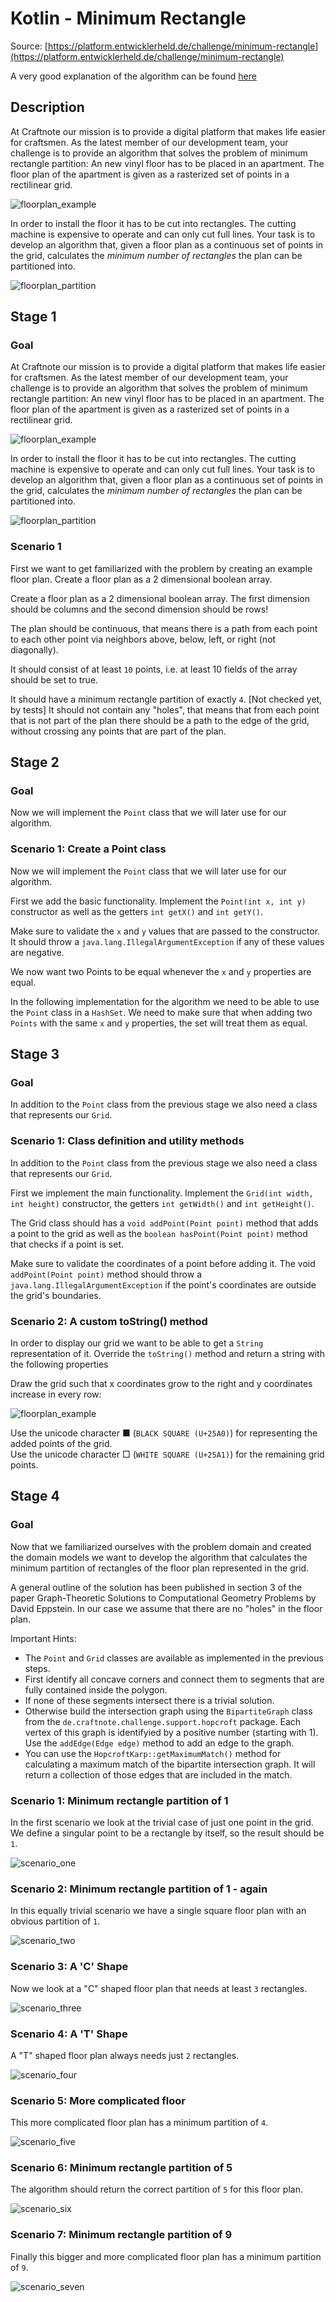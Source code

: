 # Kotlin - Minimum Rectangle

Source: [https://platform.entwicklerheld.de/challenge/minimum-rectangle](https://platform.entwicklerheld.de/challenge/minimum-rectangle)

A very good explanation of the algorithm can be found
[here](https://stackoverflow.com/questions/5919298/algorithm-for-finding-the-fewest-rectangles-to-cover-a-set-of-rectangles-without)

## Description

At Craftnote our mission is to provide a digital platform that makes life easier for craftsmen. As the latest member of our development team, your challenge is to provide an algorithm that solves the problem of minimum rectangle partition:
An new vinyl floor has to be placed in an apartment. The floor plan of the apartment is given as a rasterized set of points in a rectilinear grid.

![floorplan_example](./doc/floorplan_example.png)

In order to install the floor it has to be cut into rectangles. The cutting machine is expensive to operate and can only cut full lines. Your task is to develop an algorithm that, given a floor plan as a continuous set of points in the grid, calculates the *minimum number of rectangles* the plan can be partitioned into.

![floorplan_partition](./doc/floorplan_partition.png)

## Stage 1

### Goal

At Craftnote our mission is to provide a digital platform that makes life easier for craftsmen. As the latest member of our development team, your challenge is to provide an algorithm that solves the problem of minimum rectangle partition:
An new vinyl floor has to be placed in an apartment. The floor plan of the apartment is given as a rasterized set of points in a rectilinear grid.

![floorplan_example](./doc/floorplan_example.png)

In order to install the floor it has to be cut into rectangles. The cutting machine is expensive to operate and can only cut full lines. Your task is to develop an algorithm that, given a floor plan as a continuous set of points in the grid, calculates the *minimum number of rectangles* the plan can be partitioned into.

![floorplan_partition](./doc/floorplan_partition.png)

### Scenario 1

First we want to get familiarized with the problem by creating an example floor plan. Create a floor plan as a 2 dimensional boolean array.

Create a floor plan as a 2 dimensional boolean array. The first dimension should be columns and the second dimension should be rows!

The plan should be continuous, that means there is a path from each point to each other point via neighbors above, below, left, or right (not diagonally).

It should consist of at least `10` points, i.e. at least 10 fields of the array should be set to true.

It should have a minimum rectangle partition of exactly `4`. [Not checked yet, by tests] It should not contain any "holes", that means that from each point that is not part of the plan there should be a path to the edge of the grid, without crossing any points that are part of the plan.


## Stage 2

### Goal

Now we will implement the `Point` class that we will later use for our algorithm.

### Scenario 1: Create a Point class

Now we will implement the `Point` class that we will later use for our algorithm.

First we add the basic functionality. Implement the `Point(int x, int y)` constructor as well as the getters `int getX()` and `int getY()`.

Make sure to validate the `x` and `y` values that are passed to the constructor. It should throw a `java.lang.IllegalArgumentException` if any of these values are negative.

We now want two Points to be equal whenever the `x` and `y` properties are equal.

In the following implementation for the algorithm we need to be able to use the `Point` class in a `HashSet`. We need to make sure that when adding two `Points` with the same `x` and `y` properties, the set will treat them as equal.


## Stage 3

### Goal

In addition to the `Point` class from the previous stage we also need a class that represents our `Grid`.


### Scenario 1: Class definition and utility methods

In addition to the `Point` class from the previous stage we also need a class that represents our `Grid`.

First we implement the main functionality. Implement the `Grid(int width, int height)` constructor, the getters `int getWidth()` and `int getHeight()`.

The Grid class should has a `void addPoint(Point point)` method that adds a point to the grid as well as the `boolean hasPoint(Point point)` method that checks if a point is set.

Make sure to validate the coordinates of a point before adding it. The void `addPoint(Point point)` method should throw a `java.lang.IllegalArgumentException` if the point's coordinates are outside the grid's boundaries.


### Scenario 2: A custom toString() method

In order to display our grid we want to be able to get a `String` representation of it. Override the `toString()` method and return a string with the following properties

Draw the grid such that x coordinates grow to the right and y coordinates increase in every row:

![floorplan_example](./doc/floorplan_example.png)

Use the unicode character ■ (`BLACK SQUARE (U+25A0)`) for representing the added points of the grid. <br/>
Use the unicode character □ (`WHITE SQUARE (U+25A1)`) for the remaining grid points.


## Stage 4

### Goal

Now that we familiarized ourselves with the problem domain and created the domain models we want to develop the algorithm that calculates the minimum partition of rectangles of the floor plan represented in the grid.

A general outline of the solution has been published in section 3 of the paper Graph-Theoretic Solutions to Computational Geometry Problems by David Eppstein. In our case we assume that there are no "holes" in the floor plan.

Important Hints:
* The `Point` and `Grid` classes are available as implemented in the previous steps.
* First identify all concave corners and connect them to segments that are fully contained inside the polygon.
* If none of these segments intersect there is a trivial solution.
* Otherwise build the intersection graph using the `BipartiteGraph` class from the `de.craftnote.challenge.support.hopcroft` package. Each vertex of this graph is identifyied by a positive number (starting with 1). Use the `addEdge(Edge edge)` method to add an edge to the graph.
* You can use the `HopcroftKarp::getMaximumMatch()` method for calculating a maximum match of the bipartite intersection graph. It will return a collection of those edges that are included in the match.


### Scenario 1: Minimum rectangle partition of 1
    
In the first scenario we look at the trivial case of just one point in the grid. We define a singular point to be a rectangle by itself, so the result should be `1`.

![scenario_one](./doc/scenario_one.png)

### Scenario 2: Minimum rectangle partition of 1 - again

In this equally trivial scenario we have a single square floor plan with an obvious partition of `1`.

![scenario_two](./doc/scenario_two.png)

### Scenario 3: A 'C' Shape

Now we look at a "C" shaped floor plan that needs at least `3` rectangles.

![scenario_three](./doc/scenario_three.png)

### Scenario 4: A 'T' Shape

A "T" shaped floor plan always needs just `2` rectangles.

![scenario_four](./doc/scenario_four.png)

### Scenario 5: More complicated floor

This more complicated floor plan has a minimum partition of `4`.

![scenario_five](./doc/scenario_five.png)

### Scenario 6: Minimum rectangle partition of 5
   
The algorithm should return the correct partition of `5` for this floor plan.

![scenario_six](./doc/scenario_six.png)

### Scenario 7: Minimum rectangle partition of 9
    
Finally this bigger and more complicated floor plan has a minimum partition of `9`.
    
![scenario_seven](./doc/scenario_seven.png)

    